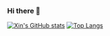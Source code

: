 ### Hi there 👋

[![Xin's GitHub stats](https://github-readme-stats-sandy-three.vercel.app/api?username=wxdrizzle&count_private=true&show_icons=true&hide_title=true&include_all_commits=true)](https://wxdrizzle.github.io)
[![Top Langs](https://github-readme-stats-sandy-three.vercel.app/api/top-langs/?username=wxdrizzle&layout=compact)](https://wxdrizzle.github.io)

<!--
**wxdrizzle/wxdrizzle** is a ✨ _special_ ✨ repository because its `README.md` (this file) appears on your GitHub profile.

Here are some ideas to get you started:

- 🔭 I’m currently working on ...
- 🌱 I’m currently learning ...
- 👯 I’m looking to collaborate on ...
- 🤔 I’m looking for help with ...
- 💬 Ask me about ...
- 📫 How to reach me: ...
- 😄 Pronouns: ...
- ⚡ Fun fact: ...
-->
